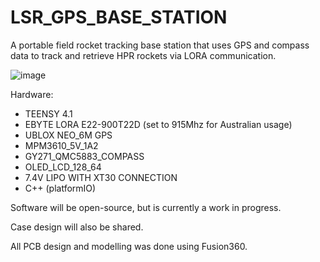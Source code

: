 # LSR_GPS_BASE_STATION

A portable field rocket tracking base station that uses GPS and compass data to track and retrieve HPR rockets via LORA communication.

![image](https://user-images.githubusercontent.com/70121687/161655242-17823f1e-89f4-4d46-a6a2-5ff1fd24670a.png)

Hardware:

* TEENSY 4.1
* EBYTE LORA E22-900T22D (set to 915Mhz for Australian usage)
* UBLOX NEO_6M GPS
* MPM3610_5V_1A2
* GY271_QMC5883_COMPASS
* OLED_LCD_128_64
* 7.4V LIPO WITH XT30 CONNECTION
* C++ (platformIO)

Software will be open-source, but is currently a work in progress. 

Case design will also be shared. 

All PCB design and modelling was done using Fusion360. 
